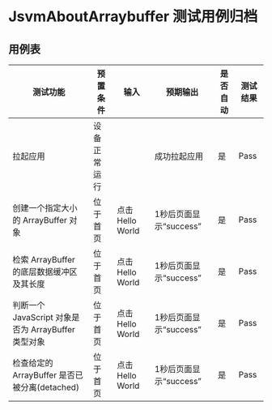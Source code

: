 # JsvmAboutArraybuffer 测试用例归档

## 用例表

| 测试功能                                            | 预置条件     | 输入            | 预期输出               | 是否自动 | 测试结果 |
| --------------------------------------------------- | ------------ | --------------- | ---------------------- | -------- | -------- |
| 拉起应用                                            | 设备正常运行 |                 | 成功拉起应用           | 是       | Pass     |
| 创建一个指定大小的 ArrayBuffer 对象                 | 位于首页     | 点击Hello World | 1秒后页面显示“success” | 是       | Pass     |
| 检索 ArrayBuffer 的底层数据缓冲区及其长度           | 位于首页     | 点击Hello World | 1秒后页面显示“success” | 是       | Pass     |
| 判断一个 JavaScript 对象是否为 ArrayBuffer 类型对象 | 位于首页     | 点击Hello World | 1秒后页面显示“success” | 是       | Pass     |
| 检查给定的 ArrayBuffer 是否已被分离(detached)       | 位于首页     | 点击Hello World | 1秒后页面显示“success” | 是       | Pass     |
